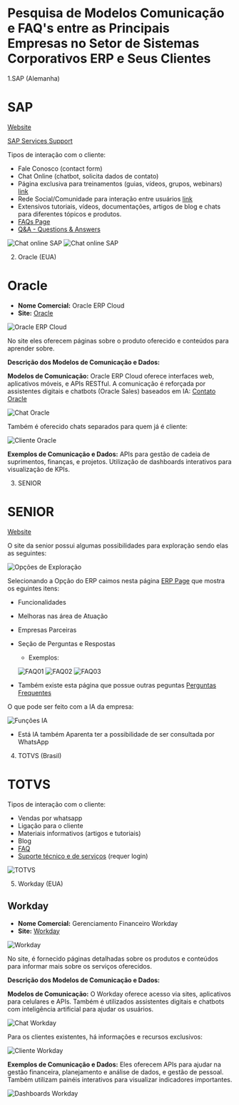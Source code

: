 # Pesquisa de Modelos Comunicação e FAQ's entre as Principais Empresas no Setor de Sistemas Corporativos ERP e Seus Clientes

<!-- Resultados esperados:
    - Uma lista curada com as principais empresas e seus sistemas
    - Descrição dos modelos de comunicação e dados das empresas e seus sistemas
    - Exemplos de comunicação e de dados
-->

1.SAP (Alemanha)

# SAP

[Website](sap.com/brazil/)

[SAP Services Support](https://www.sap.com/brazil/services-support.html)

Tipos de interação com o cliente:

- Fale Conosco (contact form)
- Chat Online (chatbot, solicita dados de contato)
- Página exclusiva para treinamentos (guias, vídeos, grupos, webinars) [link](https://learning.sap.com/)
- Rede Social/Comunidade para interação entre usuários [link](https://community.sap.com/)
- Extensivos tutoriais, vídeos, documentações, artigos de blog e chats para diferentes tópicos e produtos.
- [FAQs Page](https://community.sap.com/t5/help/faqpage)
- [Q&A - Questions & Answers](https://community.sap.com/t5/what-s-new/asking-and-answering-questions-in-the-community-after-migration/ba-p/311224)

![Chat online SAP](../figures/sap1.png)
![Chat online SAP](../figures/sap2.png)

2. Oracle (EUA)

# Oracle

- **Nome Comercial:** Oracle ERP Cloud
- **Site:** [Oracle](https://www.oracle.com/)

![Oracle ERP Cloud](../figures/oracle.png)

No site eles oferecem páginas sobre o produto oferecido e conteúdos para aprender sobre.

**Descrição dos Modelos de Comunicação e Dados:**

**Modelos de Comunicação:** Oracle ERP Cloud oferece interfaces web, aplicativos móveis, e APIs RESTful. A comunicação é reforçada por assistentes digitais e chatbots (Oracle Sales) baseados em IA: [Contato Oracle](https://www.oracle.com/corporate/contact/)

![Chat Oracle](../figures/chat-oracle.png)

Também é oferecido chats separados para quem já é cliente:

![Cliente Oracle](../figures/cliente-oracle.png)

**Exemplos de Comunicação e Dados:** APIs para gestão de cadeia de suprimentos, finanças, e projetos. Utilização de dashboards interativos para visualização de KPIs.

3. SENIOR

# SENIOR

[Website](https://www.senior.com.br/)

O site da senior possui algumas possibilidades para exploração sendo elas as seguintes:

![Opções de Exploração](../figures/senior01.png)

Selecionando a Opção do ERP caimos nesta página [ERP Page](https://www.senior.com.br/solucoes/erp-gestao-empresarial) 
que mostra os eguintes itens:
- Funcionalidades
- Melhoras nas área de Atuação
- Empresas Parceiras
- Seção de Perguntas e Respostas
    - Exemplos:

    ![FAQ01](../figures/senior02.png)
    ![FAQ02](../figures/senior03.png)
    ![FAQ03](../figures/senior04.png)
- Também existe esta página que possue outras peguntas [Perguntas Frequentes](https://cliente.senior.com.br/#/faq)

O que pode ser feito com a IA da empresa:
 
![Funções IA](../figures/senior05.png)
- Está IA também Aparenta ter a possibilidade de ser consultada por WhatsApp


4. TOTVS (Brasil)

 # TOTVS

Tipos de interação com o cliente:
- Vendas por whatsapp
- Ligação para o cliente
- Materiais informativos (artigos e tutoriais)
- Blog
- [FAQ](https://www.totvs.com/sistema-de-gestao/)
- [Suporte técnico e de serviços](https://totvscst.zendesk.com/hc/pt-br/#home) (requer login) 

![TOTVS](../figures/totvs1.png)

5. Workday (EUA)

## Workday

- **Nome Comercial:** Gerenciamento Financeiro Workday
- **Site:** [Workday](https://www.workday.com/)

![Workday](../figures/home-Workday.png)

No site, é fornecido páginas detalhadas sobre os produtos e conteúdos para informar mais sobre os serviços oferecidos.

**Descrição dos Modelos de Comunicação e Dados:**

**Modelos de Comunicação:** O Workday oferece acesso via sites, aplicativos para celulares e APIs. Também é utilizados assistentes digitais e chatbots com inteligência artificial para ajudar os usuários.

![Chat Workday](../figures/contact-Workday.png)

Para os clientes existentes, há informações e recursos exclusivos:

![Cliente Workday](../figures/client-Workday.png)

**Exemplos de Comunicação e Dados:** Eles oferecem APIs para ajudar na gestão financeira, planejamento e análise de dados, e gestão de pessoal. Também utilizam painéis interativos para visualizar indicadores importantes.

![Dashboards Workday](../figures/dashboards-Workday.png)


<!--
3. Microsoft (EUA)
4. Infor (EUA)

6. Sage (Reino Unido)
7. Workday (EUA)
8. NetSuite (EUA)
9. Epicor (EUA)
10. IFS (Suécia)
11. Unit4 (Países Baixos)
12. QAD (EUA)
13. Deltek (EUA)
14. Sage Intacct (EUA)
15. Syspro (África do Sul)
16. Acumatica (EUA)
17. Odoo (Bélgica)
18. Infor M3 (EUA)
19. Ramco Systems (Índia)
20. Epicor Prophet 21 (EUA)
21. SENIOR (Brasil)

-->
